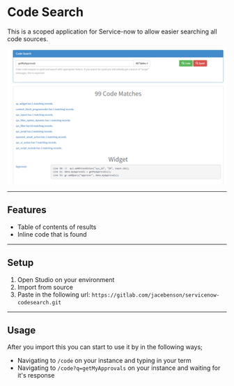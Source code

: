 # Code Search

This is a scoped application for Service-now to allow easier searching all code sources.

[![](screenshot.png)](https://gitlab.com/jacebenson/servicenow-codesearch/blob/docs/demo.mp4)

---

## Features

- Table of contents of results
- Inline code that is found

---

## Setup

1. Open Studio on your environment
1. Import from source
1. Paste in the following url: `https://gitlab.com/jacebenson/servicenow-codesearch.git`

---

## Usage

After you import this you can start to use it by in the following ways;

- Navigating to `/code` on your instance and typing in your term
- Navigating to `/code?q=getMyApprovals` on your instance and waiting for it's response
